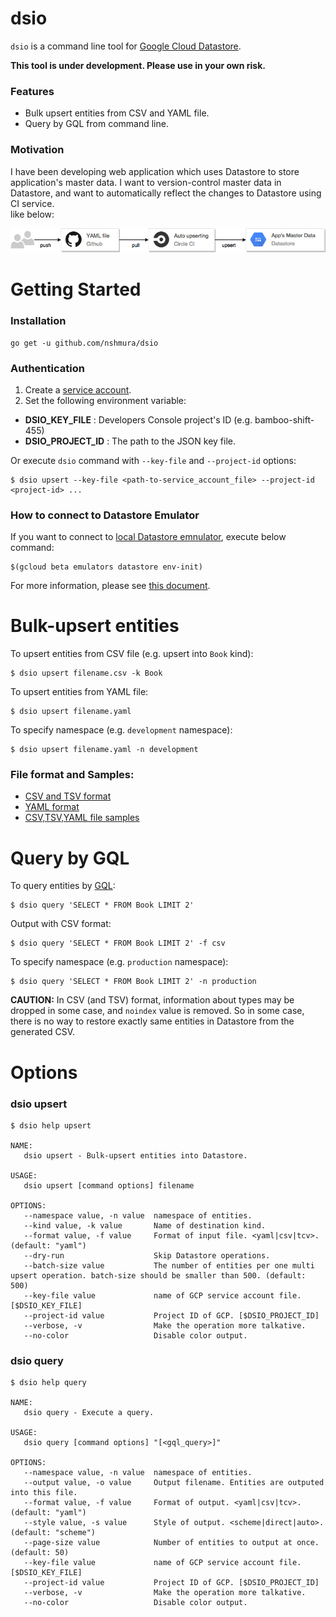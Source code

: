 # dsio

`dsio` is a command line tool for [Google Cloud Datastore](https://cloud.google.com/datastore/). 

**This tool is under development. Please use in your own risk.**

### Features
- Bulk upsert entities from CSV and YAML file.
- Query by GQL from command line.

### Motivation

I have been developing web application which uses Datastore to store application's master data. I want to version-control master data in Datastore, and want to automatically reflect the changes to Datastore using CI service.<br>
like below:

![ci](./docs/ci.png)


# Getting Started
### Installation
```
go get -u github.com/nshmura/dsio
```

### Authentication
1. Create a [service account](https://developers.google.com/identity/protocols/OAuth2ServiceAccount#creatinganaccount). 
2. Set the following environment variable:

 - **DSIO_KEY_FILE** : Developers Console project's ID (e.g. bamboo-shift-455)
 - **DSIO_PROJECT_ID** : The path to the JSON key file.

Or execute `dsio` command with `--key-file` and `--project-id` options:
```
$ dsio upsert --key-file <path-to-service_account_file> --project-id <project-id> ...
```

### How to connect to Datastore Emulator

If you want to connect to [local Datastore emnulator](https://cloud.google.com/datastore/docs/tools/datastore-emulator), execute below command:
```
$(gcloud beta emulators datastore env-init)
```

For more information, please see [this document](https://cloud.google.com/datastore/docs/tools/datastore-emulator#setting_environment_variables).


# Bulk-upsert entities
To upsert entities from CSV file (e.g. upsert into `Book` kind): 
```
$ dsio upsert filename.csv -k Book
```


To upsert entities from YAML file:
```
$ dsio upsert filename.yaml
```


To specify namespace (e.g. `development` namespace):
```
$ dsio upsert filename.yaml -n development
```


### File format and Samples:
 - [CSV and TSV format](https://github.com/nshmura/dsio/wiki/CSV-and-TSV-Format)
 - [YAML format](https://github.com/nshmura/dsio/wiki/YAML-Format)
 - [CSV,TSV,YAML file samples](./samples/)


# Query by GQL

To query entities by [GQL](https://cloud.google.com/datastore/docs/reference/gql_reference):
```
$ dsio query 'SELECT * FROM Book LIMIT 2'
```

Output with CSV format:
```
$ dsio query 'SELECT * FROM Book LIMIT 2' -f csv
```

To specify namespace (e.g. `production` namespace):
```
$ dsio query 'SELECT * FROM Book LIMIT 2' -n production 
```

**CAUTION:** In CSV (and TSV) format, information about types may be dropped in some case, and `noindex` value is removed.
So in some case, there is no way to restore exactly same entities in Datastore from the generated CSV.


# Options

### dsio upsert
```
$ dsio help upsert

NAME:
   dsio upsert - Bulk-upsert entities into Datastore.

USAGE:
   dsio upsert [command options] filename

OPTIONS:
   --namespace value, -n value  namespace of entities.
   --kind value, -k value       Name of destination kind.
   --format value, -f value     Format of input file. <yaml|csv|tcv>. (default: "yaml")
   --dry-run                    Skip Datastore operations.
   --batch-size value           The number of entities per one multi upsert operation. batch-size should be smaller than 500. (default: 500)
   --key-file value             name of GCP service account file. [$DSIO_KEY_FILE]
   --project-id value           Project ID of GCP. [$DSIO_PROJECT_ID]
   --verbose, -v                Make the operation more talkative.
   --no-color                   Disable color output.

```


### dsio query
```
$ dsio help query

NAME:
   dsio query - Execute a query.

USAGE:
   dsio query [command options] "[<gql_query>]"

OPTIONS:
   --namespace value, -n value  namespace of entities.
   --output value, -o value     Output filename. Entities are outputed into this file.
   --format value, -f value     Format of output. <yaml|csv|tcv>. (default: "yaml")
   --style value, -s value      Style of output. <scheme|direct|auto>. (default: "scheme")
   --page-size value            Number of entities to output at once. (default: 50)
   --key-file value             name of GCP service account file. [$DSIO_KEY_FILE]
   --project-id value           Project ID of GCP. [$DSIO_PROJECT_ID]
   --verbose, -v                Make the operation more talkative.
   --no-color                   Disable color output.
```

